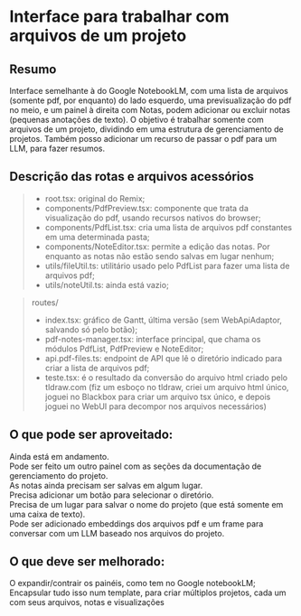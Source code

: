 # Interface para trabalhar com arquivos de um projeto


## Resumo

Interface semelhante à do Google NotebookLM, com uma lista de arquivos (somente pdf, por enquanto) do lado esquerdo, uma previsualização do pdf no meio, e um painel à direita com Notas, podem adicionar ou excluir notas (pequenas anotações de texto).
O objetivo é trabalhar somente com arquivos de um projeto, dividindo em uma estrutura de gerenciamento de projetos. Também posso adicionar um recurso de passar o pdf para um LLM, para fazer resumos.


## Descrição das rotas e arquivos acessórios

> * root.tsx: original do Remix;  
> * components/PdfPreview.tsx: componente que trata da visualização do pdf, usando recursos nativos do browser;  
> * components/PdfList.tsx: cria uma lista de arquivos pdf constantes em uma determinada pasta;  
> * components/NoteEditor.tsx: permite a edição das notas. Por enquanto as notas não estão sendo salvas em lugar nenhum;  
> * utils/fileUtil.ts: utilitário usado pelo PdfList para fazer uma lista de arquivos pdf;    
> * utils/noteUtil.ts: ainda está vazio;  
  
> routes/  
>   * index.tsx: gráfico de Gantt, última versão (sem WebApiAdaptor, salvando só pelo botão);  
>   * pdf-notes-manager.tsx: interface principal, que chama os módulos PdfList, PdfPreview e NoteEditor;  
>   * api.pdf-files.ts: endpoint de API que lê o diretório indicado para criar a lista de arquivos pdf;  
>   * teste.tsx: é o resultado da conversão do arquivo html criado pelo tldraw.com (fiz um esboço no tldraw, criei um arquivo html único, joguei no Blackbox para criar um arquivo tsx único, e depois joguei no WebUI para decompor nos arquivos necessários)  



## O que pode ser aproveitado:

Ainda está em andamento.  
Pode ser feito um outro painel com as seções da documentação de gerenciamento do projeto.  
As notas ainda precisam ser salvas em algum lugar.  
Precisa adicionar um botão para selecionar o diretório.  
Precisa de um lugar para salvar o nome do projeto (que está somente em uma caixa de texto).  
Pode ser adicionado embeddings dos arquivos pdf e um frame para conversar com um LLM baseado nos arquivos do projeto.

## O que deve ser melhorado: 

O expandir/contrair os painéis, como tem no Google notebookLM;  
Encapsular tudo isso num template, para criar múltiplos projetos, cada um com seus arquivos, notas e visualizações